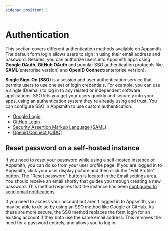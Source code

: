```yaml
---
sidebar_position: 1
---
```

# Authentication

This section covers different authentication methods available on Appsmith. The default form login allows users to sign in using their email address and password. Besides, you can authorize users into Appsmith apps using **Google OAuth**, **GitHub OAuth** and popular SSO authentication protocols like **SAML**(enterprise version) and **OpenID Connect**(enterprise version).

**Single Sign-On (SSO)** is a session and user authentication service that permits users to use one set of login credentials. For example, you can use a single ID(email) to log in to any related or independent software applications. SSO lets you get your users quickly and securely into your apps, using an authentication system they're already using and trust. You can configure SSO in Appsmith to use custom authentication.


* [Google Login](/getting-started/setup/instance-configuration/authentication/google-login)
* [GitHub Login](/getting-started/setup/instance-configuration/authentication/github-login)
* [Security Assertion Markup Language (SAML)](/getting-started/setup/instance-configuration/authentication/security-assertion-markup-language-saml)
* [Openid Connect (OIDC)](/getting-started/setup/instance-configuration/authentication/openid-connect-oidc)

## Reset password on a self-hosted instance

If you need to reset your password while using a self-hosted instance of Appsmith, you can do so from your user profile page. If you are logged in to Appsmith, click your user display picture and then click the "Edit Profile" button. The "Reset password" button is located in the Email settings area. You should receive an email shortly that guides you through creating a new password. This method requires that the instance has been [configured to send email notifications](/getting-started/setup/instance-configuration/email).

If you need to access your account but aren't logged in to Appsmith, you may be able to do so by using an SSO method like Google or GitHub. As these are more secure, the SSO method replaces the form login for an existing account if they both use the same email address. This removes the need for a password entirely, and allows you to log in.